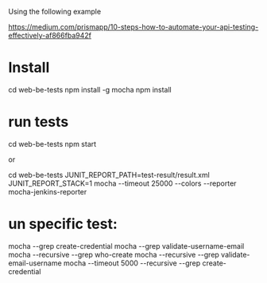 Using the following example

https://medium.com/prismapp/10-steps-how-to-automate-your-api-testing-effectively-af866fba942f

# Install
cd web-be-tests
npm install -g mocha
npm install

# run tests
cd web-be-tests
npm start

or

cd web-be-tests
JUNIT_REPORT_PATH=test-result/result.xml JUNIT_REPORT_STACK=1 mocha --timeout 25000 --colors --reporter mocha-jenkins-reporter

# un specific test:
mocha --grep create-credential
mocha --grep validate-username-email
mocha --recursive --grep who-create
mocha --recursive --grep validate-email-username
mocha --timeout 5000 --recursive --grep create-credential
 
